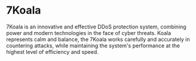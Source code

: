 # 7Koala
7Koala is an innovative and effective DDoS protection system, combining power and modern technologies in the face of cyber threats. Koala represents calm and balance, the 7Koala works carefully and accurately in countering attacks, while maintaining the system's performance at the highest level of efficiency and speed.
